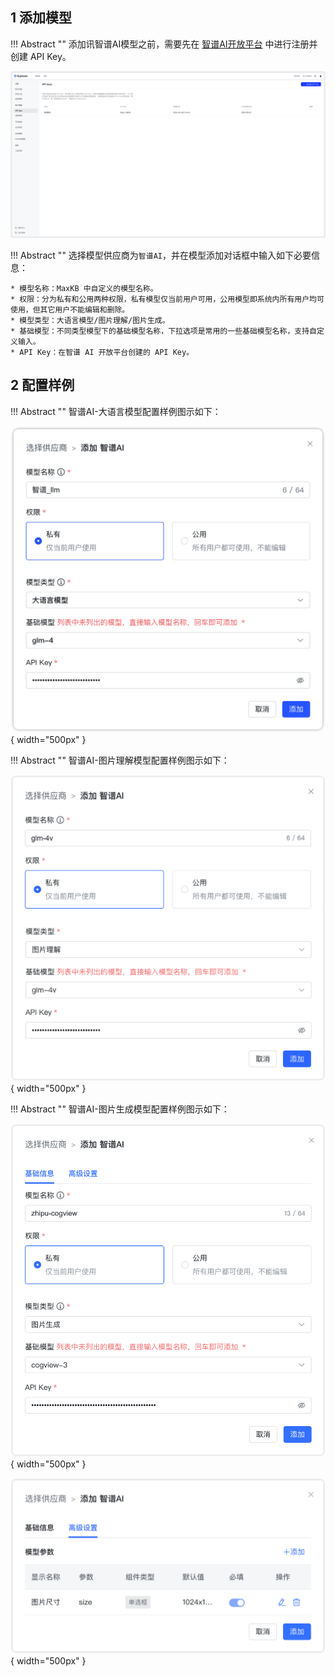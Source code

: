 ## 1 添加模型

!!! Abstract "" 
    添加讯智谱AI模型之前，需要先在 [智谱AI开放平台](https://open.bigmodel.cn/) 中进行注册并创建 API Key。

![智普APIkey](../../img/model/zhipu_apikey.png)

!!! Abstract ""
    选择模型供应商为`智谱AI`，并在模型添加对话框中输入如下必要信息：

    * 模型名称：MaxKB 中自定义的模型名称。   
    * 权限：分为私有和公用两种权限，私有模型仅当前用户可用，公用模型即系统内所有用户均可使用，但其它用户不能编辑和删除。     
    * 模型类型：大语言模型/图片理解/图片生成。   
    * 基础模型：不同类型模型下的基础模型名称，下拉选项是常用的一些基础模型名称，支持自定义输入。    
    * API Key：在智谱 AI 开放平台创建的 API Key。

## 2 配置样例

!!! Abstract ""
    智谱AI-大语言模型配置样例图示如下：

![智普_大语言模型](../../img/model/zhipu_llm.png){ width="500px" }

!!! Abstract ""
    智谱AI-图片理解模型配置样例图示如下：

![智普_图片理解模型](../../img/model/zhipu_vision.png){ width="500px" }

!!! Abstract ""
    智谱AI-图片生成模型配置样例图示如下：

![智普_图片生成模型](../../img/model/zhipu_vision_gen1.png){ width="500px" }

![智普_图片生成模型](../../img/model/zhipu_vision_gen2.png){ width="500px" }